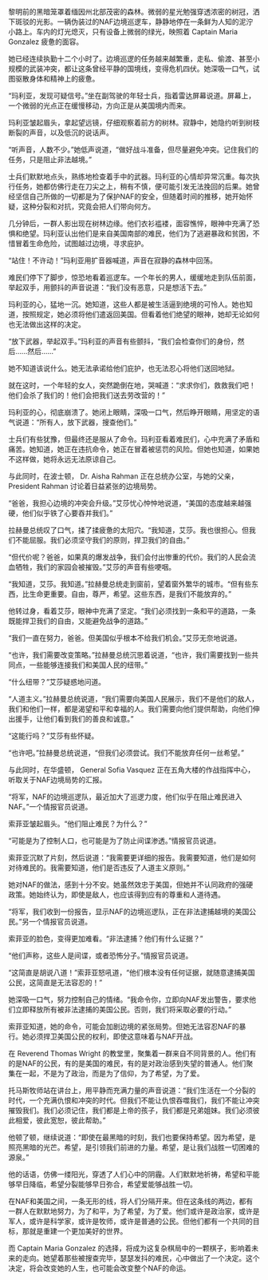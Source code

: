 黎明前的黑暗笼罩着缅因州北部茂密的森林。微弱的星光勉强穿透浓密的树冠，洒下斑驳的光影。一辆伪装过的NAF边境巡逻车，静静地停在一条鲜为人知的泥泞小路上。车内的灯光熄灭，只有设备上微弱的绿光，映照着 Captain Maria Gonzalez 疲惫的面容。

她已经连续执勤十二个小时了。边境巡逻的任务越来越繁重，走私、偷渡、甚至小规模的武装冲突，都让这条曾经平静的国境线，变得危机四伏。她深吸一口气，试图驱散身体和精神上的疲惫。

“玛利亚，发现可疑信号。”坐在副驾驶的年轻士兵，指着雷达屏幕说道。屏幕上，一个微弱的光点正在缓慢移动，方向正是从美国境内而来。

玛利亚皱起眉头，拿起望远镜，仔细观察着前方的树林。寂静中，她隐约听到树枝断裂的声音，以及低沉的说话声。

“听声音，人数不少。”她低声说道，“做好战斗准备，但尽量避免冲突。记住我们的任务，只是阻止非法越境。”

士兵们默默地点头，熟练地检查着手中的武器。玛利亚的心情却异常沉重。每次执行任务，她都仿佛行走在刀尖之上，稍有不慎，便可能引发无法挽回的后果。她曾经坚信自己所做的一切都是为了保护NAF的安全，但随着时间的推移，她开始怀疑，这种分裂和对抗，究竟会把人们带向何方。

几分钟后，一群人影出现在树林边缘。他们衣衫褴褛，面容憔悴，眼神中充满了恐惧和绝望。玛利亚认出他们是来自美国南部的难民，他们为了逃避暴政和贫困，不惜冒着生命危险，试图越过边境，寻求庇护。

“站住！不许动！”玛利亚用扩音器喊道，声音在寂静的森林中回荡。

难民们停下了脚步，惊恐地看着巡逻车。一个年长的男人，缓缓地走到队伍前面，举起双手，用颤抖的声音说道：“我们没有恶意，只是想活下去。”

玛利亚的心，猛地一沉。她知道，这些人都是被生活逼到绝境的可怜人。她也知道，按照规定，她必须将他们遣返回美国。但看着他们绝望的眼神，她却无论如何也无法做出这样的决定。

“放下武器，举起双手。”玛利亚的声音有些颤抖，“我们会检查你们的身份，然后……然后……”

她不知道该说什么。她无法承诺给他们庇护，也无法忍心将他们送回地狱。

就在这时，一个年轻的女人，突然跪倒在地，哭喊道：“求求你们，救救我们吧！他们会杀了我们的！他们会把我们送去劳改营的！”

玛利亚的心，彻底崩溃了。她闭上眼睛，深吸一口气，然后睁开眼睛，用坚定的语气说道：“所有人，放下武器，搜查他们。”

士兵们有些犹豫，但最终还是服从了命令。玛利亚看着难民们，心中充满了矛盾和痛苦。她知道，她正在违抗命令，她正在冒着被惩罚的风险。但她也知道，如果她不这样做，她将永远无法原谅自己。

与此同时，在波士顿， Dr. Aisha Rahman 正在总统办公室，与她的父亲， President Rahman 讨论着日益紧张的边境局势。

“爸爸，我担心边境的冲突会升级。”艾莎忧心忡忡地说道，“美国的态度越来越强硬，他们似乎铁了心要吞并我们。”

拉赫曼总统叹了口气，揉了揉疲惫的太阳穴。“我知道，艾莎。我也很担心。但我们不能屈服。我们必须坚守我们的原则，捍卫我们的自由。”

“但代价呢？爸爸，如果真的爆发战争，我们会付出惨重的代价。我们的人民会流血牺牲，我们的家园会被摧毁。”艾莎的声音有些哽咽。

“我知道，艾莎。我知道。”拉赫曼总统走到窗前，望着窗外繁华的城市。“但有些东西，比生命更重要。自由，尊严，希望。这些东西，是我们不能放弃的。”

他转过身，看着艾莎，眼神中充满了坚定。“我们必须找到一条和平的道路，一条既能捍卫我们的自由，又能避免战争的道路。”

“我们一直在努力，爸爸。但美国似乎根本不给我们机会。”艾莎无奈地说道。

“也许，我们需要改变策略。”拉赫曼总统沉思着说道，“也许，我们需要找到一些共同点，一些能够连接我们和美国人民的纽带。”

“什么纽带？”艾莎疑惑地问道。

“人道主义。”拉赫曼总统说道，“我们需要向美国人民展示，我们不是他们的敌人，我们和他们一样，都是渴望和平和幸福的人。我们需要向他们提供帮助，向他们伸出援手，让他们看到我们的善良和诚意。”

“这能行吗？”艾莎有些怀疑。

“也许吧。”拉赫曼总统说道，“但我们必须尝试。我们不能放弃任何一丝希望。”

与此同时，在华盛顿， General Sofia Vasquez 正在五角大楼的作战指挥中心，听取关于NAF边境局势的汇报。

“将军，NAF的边境巡逻队，最近加大了巡逻力度，他们似乎在阻止难民进入NAF。”一个情报官员说道。

索菲亚皱起眉头。“他们阻止难民？为什么？”

“可能是为了控制人口，也可能是为了防止间谍渗透。”情报官员说道。

索菲亚沉默了片刻，然后说道：“我需要更详细的报告。我需要知道，他们是如何对待难民的。我需要知道，他们是否违反了人道主义原则。”

她对NAF的做法，感到十分不安。她虽然效忠于美国，但她并不认同政府的强硬政策。她始终认为，即使是敌人，也应该得到应有的尊重和人道待遇。

“将军，我们收到一份报告，显示NAF的边境巡逻队，正在非法逮捕越境的美国公民。”另一个情报官员说道。

索菲亚的脸色，变得更加难看。“非法逮捕？他们有什么证据？”

“他们声称，这些人是间谍，或者恐怖分子。”情报官员说道。

“这简直是胡说八道！”索菲亚怒吼道，“他们根本没有任何证据，就随意逮捕美国公民，这简直是无法容忍的！”

她深吸一口气，努力控制自己的情绪。“我命令你，立即向NAF发出警告，要求他们立即释放所有被非法逮捕的美国公民。否则，我们将采取必要的行动。”

索菲亚知道，她的命令，可能会加剧边境的紧张局势。但她无法容忍NAF的暴行。她必须捍卫美国公民的权利，即使这意味着与NAF开战。

在 Reverend Thomas Wright 的教堂里，聚集着一群来自不同背景的人。他们有的是NAF的公民，有的是美国的难民，有的是对政治感到失望的普通人。他们聚集在一起，不是为了政治，而是为了信仰，为了希望，为了爱。

托马斯牧师站在讲台上，用平静而充满力量的声音说道：“我们生活在一个分裂的时代，一个充满仇恨和冲突的时代。但我们不能让仇恨吞噬我们，我们不能让冲突摧毁我们。我们必须记住，我们都是上帝的孩子，我们都是兄弟姐妹。我们必须彼此相爱，彼此宽恕，彼此帮助。”

他顿了顿，继续说道：“即使在最黑暗的时刻，我们也要保持希望。因为希望，是照亮黑暗的光芒。希望，是引领我们前进的力量。希望，是让我们战胜一切困难的源泉。”

他的话语，仿佛一缕阳光，穿透了人们心中的阴霾。人们默默地祈祷，希望和平能够早日降临，希望分裂能够早日弥合，希望爱能够战胜一切。

在NAF和美国之间，一条无形的线，将人们分隔开来。但在这条线的两边，都有一群人在默默地努力，为了和平，为了希望，为了爱。他们或许是政治家，或许是军人，或许是科学家，或许是牧师，或许是普通的公民。但他们都有一个共同的目标，那就是重建一个更加美好的世界。

而 Captain Maria Gonzalez 的选择，将成为这复杂棋局中的一颗棋子，影响着未来的走向。她望着那些被搜查完毕，瑟瑟发抖的难民，心中做出了一个决定。这个决定，将会改变她的人生，也可能会改变整个NAF的命运。